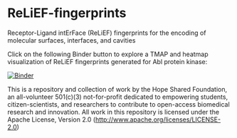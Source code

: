 # ReLiEF-fingerprints
Receptor-Ligand intErFace (ReLiEF) fingerprints for the encoding of molecular surfaces, interfaces, and cavities

Click on the following Binder button to explore a TMAP and heatmap visualization of ReLiEF fingerprints generated for Abl protein kinase: 

[![Binder](https://mybinder.org/badge_logo.svg)](https://mybinder.org/v2/gh/TheHopeSharedFoundation/ReLiEF-fingerprints/HEAD?labpath=https%3A%2F%2Fgithub.com%2FTheHopeSharedFoundation%2FReLiEF-fingerprints%2Fblob%2Fmain%2FReLiEF_Fingerprints_Abl_ProteinKinaseConformations_Heatmap.ipynb)

This is a repository and collection of work by the Hope Shared Foundation, an all-volunteer 501(c)(3) not-for-profit dedicated to empowering students, citizen-scientists, and researchers to contribute to open-access biomedical research and innovation.  All work in this repository is licensed under the Apache License, Version 2.0 (http://www.apache.org/licenses/LICENSE-2.0)
